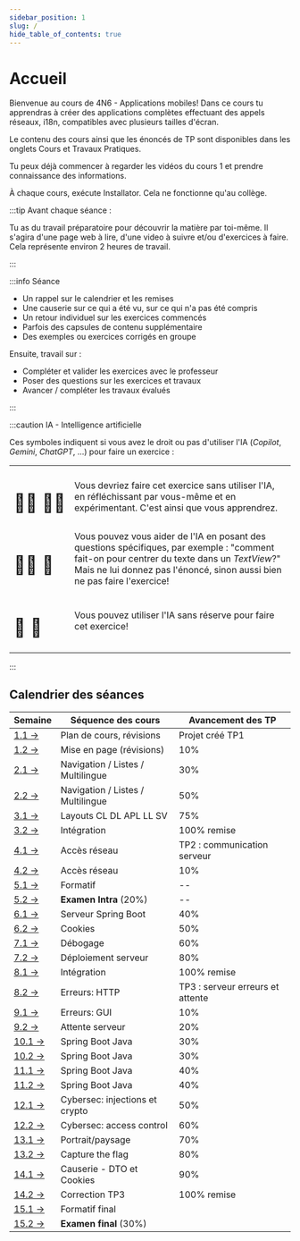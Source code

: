 ```yaml
---
sidebar_position: 1
slug: /
hide_table_of_contents: true
---
```


# Accueil

<Row>

<Column>

Bienvenue au cours de 4N6 - Applications mobiles! Dans ce cours tu apprendras à créer des applications complètes effectuant des appels réseaux, i18n, compatibles avec plusieurs tailles d'écran.

Le contenu des cours ainsi que les énoncés de TP sont disponibles dans les onglets Cours et Travaux Pratiques.

Tu peux déjà commencer à regarder les vidéos du cours 1 et prendre connaissance des informations.

À chaque cours, exécute Installator. Cela ne fonctionne qu'au collège.


:::tip Avant chaque séance :

Tu as du travail préparatoire pour découvrir la matière par toi-même. Il s'agira d'une page web à lire, d'une video à suivre et/ou d'exercices à faire. Cela représente environ 2 heures de travail.

:::

:::info Séance

- Un rappel sur le calendrier et les remises
- Une causerie sur ce qui a été vu, sur ce qui n'a pas été compris
- Un retour individuel sur les exercices commencés
- Parfois des capsules de contenu supplémentaire
- Des exemples ou exercices corrigés en groupe

Ensuite, travail sur :

- Compléter et valider les exercices avec le professeur
- Poser des questions sur les exercices et travaux
- Avancer / compléter les travaux évalués

:::

:::caution IA - Intelligence artificielle

Ces symboles indiquent si vous avez le droit ou pas d'utiliser l'IA (*Copilot*, *Gemini*, *ChatGPT*, ...) pour faire un exercice :

| | |
| --- | --- |
| <h1>👨‍🎓&nbsp;👨‍🎓</h1> | Vous devriez faire cet exercice sans utiliser l'IA, en réfléchissant par vous-même et en expérimentant. C'est ainsi que vous apprendrez. |
| <h1>👨‍🎓&nbsp;🤖</h1> | Vous pouvez vous aider de l'IA en posant des questions spécifiques, par exemple : "comment fait-on pour centrer du texte dans un *TextView*?" Mais ne lui donnez pas l'énoncé, sinon aussi bien ne pas faire l'exercice! |
| <h1>🤖&nbsp;🤖</h1> | Vous pouvez utiliser l'IA sans réserve pour faire cet exercice! |

:::

</Column>
 


<Column>

## Calendrier des séances


| Semaine                             | Séquence des cours                | Avancement des TP                |
|-------------------------------------|-----------------------------------|----------------------------------|
| [1.1 →](cours/revision)             | Plan de cours, révisions          | Projet créé TP1                                |
| [1.2 →](cours/mise-en-page)         | Mise en page (révisions)          | 10%                  |
| [2.1 →](cours/listes)               | Navigation / Listes / Multilingue | 30%                              |
| [2.2 →](cours/listes)               | Navigation / Listes / Multilingue | 50%                           |
| [3.1 →](cours/layout)               | Layouts CL DL APL LL SV           | 75%                              |
| [3.2 →](cours/integration)          | Intégration                       | 100% remise                      |
| [4.1 →](cours/http)                 | Accès réseau                      | TP2 : communication serveur      |
| [4.2 →](cours/http)                 | Accès réseau                      | 10%                              |
| [5.1 →](cours/formatif-intra)       | Formatif                          | --                               |
| [5.2 →](cours/examen)               | **Examen Intra** (20%)            | --                               |
| [6.1 →](cours/spring)               | Serveur Spring Boot               | 40%                              |
| [6.2 →](cours/cookies)              | Cookies                           | 50%                              |
| [7.1 →](cours/debogage)             | Débogage                          | 60%                              |
| [7.2 →](cours/deploiement)          | Déploiement serveur               | 80%                              |
| [8.1 →](cours/integration)          | Intégration                       | 100% remise                      |
| [8.2 →](cours/erreur-http)          | Erreurs: HTTP                     | TP3 : serveur erreurs et attente |
| [9.1 →](cours/erreur-gui)           | Erreurs: GUI                      | 10%                              |
| [9.2 →](cours/attente-serveur)      | Attente serveur                   | 20%                              |
| [10.1 →](cours/spring-java)         | Spring Boot Java                  | 30%                              |
| [10.2 →](cours/spring-java)         | Spring Boot Java                  | 30%                              |
| [11.1 →](cours/spring-java)         | Spring Boot Java                  | 40%                              |
| [11.2 →](cours/spring-java)         | Spring Boot Java                  | 40%                              |
| [12.1 →](cours/injection)           | Cybersec: injections et crypto    | 50%                              |
| [12.2 →](cours/controle-acces)      | Cybersec: access control          | 60%                              |
| [13.1 →](cours/orientation-taille)  | Portrait/paysage                  | 70%                              |
| [13.2 →](cours/ctf)                 | Capture the flag                  | 80%                              |
| [14.1 →](cours/causerie-dto-cookie) | Causerie - DTO et Cookies         | 90%                              |
| [14.2 →](cours/correction-tp3)      | Correction TP3                    | 100% remise                      |
| [15.1 →](cours/formatif-final)      | Formatif final                    |                                  |
| [15.2 →](cours/examen)              | **Examen final** (30%)            |                                  |



</Column>

</Row>
